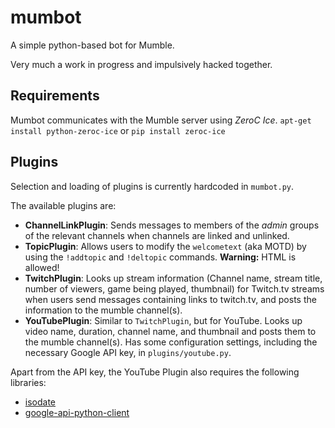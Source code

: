 # mumbot
A simple python-based bot for Mumble.

Very much a work in progress and impulsively hacked together.

## Requirements
Mumbot communicates with the Mumble server using *ZeroC Ice*.
`apt-get install python-zeroc-ice` or `pip install zeroc-ice`

## Plugins
Selection and loading of plugins is currently hardcoded in `mumbot.py`.

The available plugins are:
* **ChannelLinkPlugin**: Sends messages to members of the *admin* groups of the relevant channels when channels are linked and unlinked. 
* **TopicPlugin**: Allows users to modify the `welcometext` (aka MOTD) by using the `!addtopic` and `!deltopic` commands. **Warning:** HTML is allowed!
* **TwitchPlugin**: Looks up stream information (Channel name, stream title, number of viewers, game being played, thumbnail) for Twitch.tv streams when users send messages containing links to twitch.tv, and posts the information to the mumble channel(s).
* **YouTubePlugin**: Similar to `TwitchPlugin`, but for YouTube. Looks up video name, duration, channel name, and thumbnail and posts them to the mumble channel(s). Has some configuration settings, including the necessary Google API key, in `plugins/youtube.py`.

Apart from the API key, the YouTube Plugin also requires the following libraries:
* [isodate](https://pypi.python.org/pypi/isodate)
* [google-api-python-client](https://developers.google.com/api-client-library/python/apis/youtube/v3)
